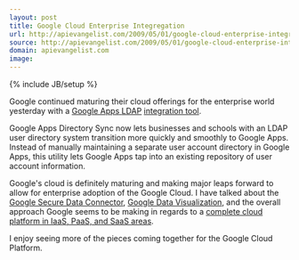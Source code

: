 ```yaml
---
layout: post
title: Google Cloud Enterprise Integregation
url: http://apievangelist.com/2009/05/01/google-cloud-enterprise-integregation/
source: http://apievangelist.com/2009/05/01/google-cloud-enterprise-integregation/
domain: apievangelist.com
image: 
---
```

{% include JB/setup %}<p>Google continued maturing their cloud offerings for the enterprise world yesterday with a <a href="http://googleenterprise.blogspot.com/2009/04/sync-google-apps-user-accounts-with.html"><span class="zem_slink">Google Apps</span> <span class="zem_slink">LDAP</span></a> <a href="http://googleenterprise.blogspot.com/2009/04/sync-google-apps-user-accounts-with.html">integration tool</a>.<p></p>
Google Apps Directory Sync now lets businesses and schools with an LDAP user directory system transition more quickly and smoothly to Google Apps. Instead of manually maintaining a separate user account directory in Google Apps, this utility lets Google Apps tap into an existing repository of user account information.<p></p>
Google's cloud is definitely maturing and making major leaps forward to allow for enterprise adoption of the Google Cloud. I have talked about the <a href="http://www.kinlane.com/?p=571">Google Secure Data Connector</a>, <a href="http://www.kinlane.com/?p=511">Google Data Visualization</a>, and the overall approach Google seems to be making in regards to a <a href="http://www.kinlane.com/?p=626">complete cloud platform in IaaS, PaaS, and SaaS areas</a>.<p></p>
I enjoy seeing more of the pieces coming together for the Google Cloud Platform.
</p>
